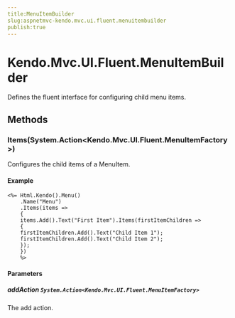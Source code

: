 ```yaml
---
title:MenuItemBuilder
slug:aspnetmvc-kendo.mvc.ui.fluent.menuitembuilder
publish:true
---
```


# Kendo.Mvc.UI.Fluent.MenuItemBuilder

Defines the fluent interface for configuring child menu items.

## Methods

### Items(System.Action<Kendo.Mvc.UI.Fluent.MenuItemFactory>)
Configures the child items of a MenuItem.

#### Example
    <%= Html.Kendo().Menu()
        .Name("Menu")
        .Items(items =>
        {
        items.Add().Text("First Item").Items(firstItemChildren =>
        {
        firstItemChildren.Add().Text("Child Item 1");
        firstItemChildren.Add().Text("Child Item 2");
        });
        })
        %>

#### Parameters

##### addAction `System.Action<Kendo.Mvc.UI.Fluent.MenuItemFactory>`
The add action.